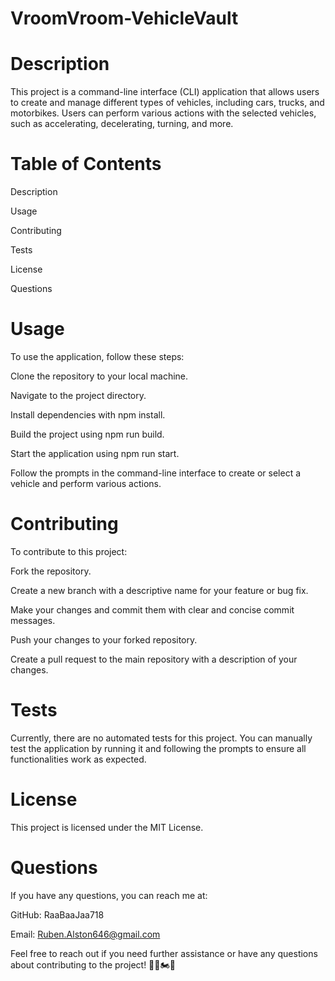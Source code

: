 # VroomVroom-VehicleVault

# Description

This project is a command-line interface (CLI) application that allows users to create and manage different types of vehicles, including cars, trucks, and motorbikes. Users can perform various actions with the selected vehicles, such as accelerating, decelerating, turning, and more.

# Table of Contents

Description

Usage

Contributing

Tests

License

Questions

# Usage

To use the application, follow these steps:

Clone the repository to your local machine.

Navigate to the project directory.

Install dependencies with npm install.

Build the project using npm run build.

Start the application using npm run start.

Follow the prompts in the command-line interface to create or select a vehicle and perform various actions.

# Contributing

To contribute to this project:

Fork the repository.

Create a new branch with a descriptive name for your feature or bug fix.

Make your changes and commit them with clear and concise commit messages.

Push your changes to your forked repository.

Create a pull request to the main repository with a description of your changes.

# Tests

Currently, there are no automated tests for this project. You can manually test the application by running it and following the prompts to ensure all functionalities work as expected.

# License

This project is licensed under the MIT License.

# Questions

If you have any questions, you can reach me at:

GitHub: RaaBaaJaa718

Email: Ruben.Alston646@gmail.com

Feel free to reach out if you need further assistance or have any questions about contributing to the project! 🚗🚚🏍️💨
